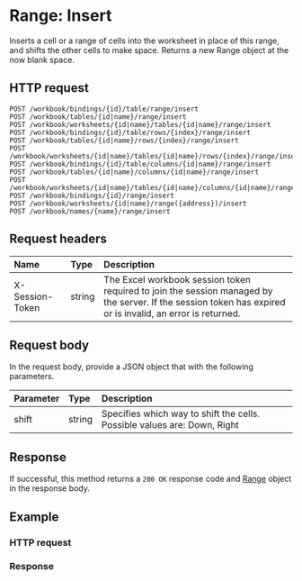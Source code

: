 # Range: Insert

Inserts a cell or a range of cells into the worksheet in place of this range, and shifts the other cells to make space. Returns a new Range object at the now blank space.
## HTTP request
```http
POST /workbook/bindings/{id}/table/range/insert
POST /workbook/tables/{id|name}/range/insert
POST /workbook/worksheets/{id|name}/tables/{id|name}/range/insert
POST /workbook/bindings/{id}/table/rows/{index}/range/insert
POST /workbook/tables/{id|name}/rows/{index}/range/insert
POST /workbook/worksheets/{id|name}/tables/{id|name}/rows/{index}/range/insert
POST /workbook/bindings/{id}/table/columns/{id|name}/range/insert
POST /workbook/tables/{id|name}/columns/{id|name}/range/insert
POST /workbook/worksheets/{id|name}/tables/{id|name}/columns/{id|name}/range/insert
POST /workbook/bindings/{id}/range/insert
POST /workbook/worksheets/{id|name}/range({address})/insert
POST /workbook/names/{name}/range/insert
```
## Request headers
| Name       | Type | Description|
|:-----------|:------|:----------|
| X-Session-Token   | string  | The Excel workbook session token required to join the session managed by the server. If the session token has expired or is invalid, an error is returned.|

## Request body
In the request body, provide a JSON object that with the following parameters.

| Parameter	   | Type	|Description|
|:---------------|:--------|:-----------|
|shift|string|Specifies which way to shift the cells.  Possible values are: Down, Right|

## Response
If successful, this method returns a `200 OK` response code and [Range](../resources/range.md) object in the response body.
## Example
### HTTP request
### Response
